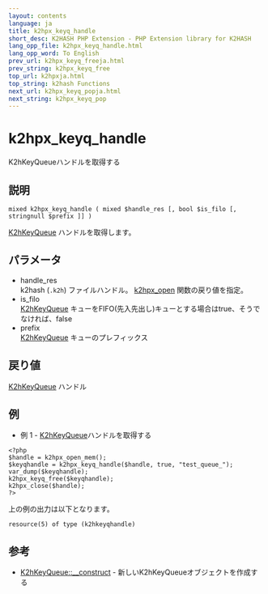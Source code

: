 ```yaml
---
layout: contents
language: ja
title: k2hpx_keyq_handle
short_desc: K2HASH PHP Extension - PHP Extension library for K2HASH
lang_opp_file: k2hpx_keyq_handle.html
lang_opp_word: To English
prev_url: k2hpx_keyq_freeja.html
prev_string: k2hpx_keyq_free
top_url: k2hpxja.html
top_string: k2hash Functions
next_url: k2hpx_keyq_popja.html
next_string: k2hpx_keyq_pop
---
```


# k2hpx_keyq_handle
K2hKeyQueueハンドルを取得する

## 説明
```
mixed k2hpx_keyq_handle ( mixed $handle_res [, bool $is_filo [, stringnull $prefix ]] )
```
[K2hKeyQueue](k2hkq_classja.html) ハンドルを取得します。

## パラメータ
- handle_res  
k2hash (`.k2h`) ファイルハンドル。 [k2hpx_open](k2hpx_openja.html) 関数の戻り値を指定。
- is_filo  
[K2hKeyQueue](k2hkq_classja.html) キューをFIFO(先入先出し)キューとする場合はtrue、そうでなければ、false
- prefix  
[K2hKeyQueue](k2hkq_classja.html) キューのプレフィックス

## 戻り値
[K2hKeyQueue](k2hkq_classja.html) ハンドル 

## 例
- 例 1 - [K2hKeyQueue](k2hkq_classja.html)ハンドルを取得する
```
<?php
$handle = k2hpx_open_mem();
$keyqhandle = k2hpx_keyq_handle($handle, true, "test_queue_");
var_dump($keyqhandle);
k2hpx_keyq_free($keyqhandle);
k2hpx_close($handle);
?>
```
上の例の出力は以下となります。
```
resource(5) of type (k2hkeyqhandle)
```

## 参考
- [K2hKeyQueue::__construct](k2hkq_constructja.html) - 新しいK2hKeyQueueオブジェクトを作成する

